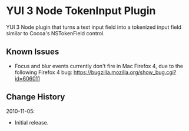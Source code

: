 YUI 3 Node TokenInput Plugin
============================

YUI 3 Node plugin that turns a text input field into a tokenized input field similar
to Cocoa's NSTokenField control.


Known Issues
------------

  * Focus and blur events currently don't fire in Mac Firefox 4, due to the 
    following Firefox 4 bug: https://bugzilla.mozilla.org/show_bug.cgi?id=606011


Change History
--------------

2010-11-05:

  * Initial release.

